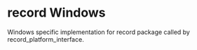 # record Windows

Windows specific implementation for record package called by record_platform_interface.